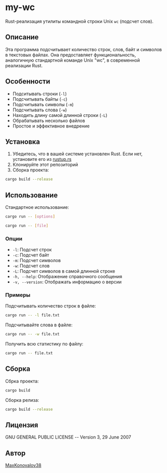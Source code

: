 # my-wc

Rust-реализация утилиты командной строки Unix `wc` (подсчет слов).

## Описание

Эта программа подсчитывает количество строк, слов, байт и символов в текстовых файлах. Она предоставляет функциональность, аналогичную стандартной команде Unix "wc", в современной реализации Rust.

## Особенности

- Подситывать строки (`-l`)
- Подсчитывать байты (`-c`)
- Подсчитывать символы (`-m`)
- Подсчитывать слова (`-w`)
- Находить длину самой длинной строки (`-L`)
- Обрабатывать несколько файлов
- Простое и эффективное внедрение

## Установка

1. Убедитесь, что в вашей системе установлен Rust. Если нет, установите его из [rustup.rs](https://rustup.rs)
2. Клонируйте этот репозиторий
3. Сборка проекта:
```bash
cargo build --release
```

## Использование

Стандартное использование:
```bash
cargo run -- [options]

cargo run -- [file]
```

### Опции

- `-l`: Подсчет строк
- `-c`: Подсчет байт
- `-m`: Подсчет символов
- `-w`: Подсчет слов
- `-L`: Подсчет символов в самой длинной строке
- `-h, --help`: Отображение справочного сообщения
- `-v, --version`: Отображать информацию о версии

### Примеры

Подсчитывать количество строк в файле:
```bash
cargo run -- -l file.txt
```

Подсчитывайте слова в файле:
```bash
cargo run -- -w file.txt
```

Получить всю статистику по файлу:
```bash
cargo run -- file.txt
```

## Сборка

Сбрка проекта:
```bash
cargo build
```

Сборка релиза:
```bash
cargo build --release
```

## Лицензия

GNU GENERAL PUBLIC LICENSE -- Version 3, 29 June 2007

## Автор

[MaxKonovalov38](https://github.com/MaxKonovalov38/my-wc) 